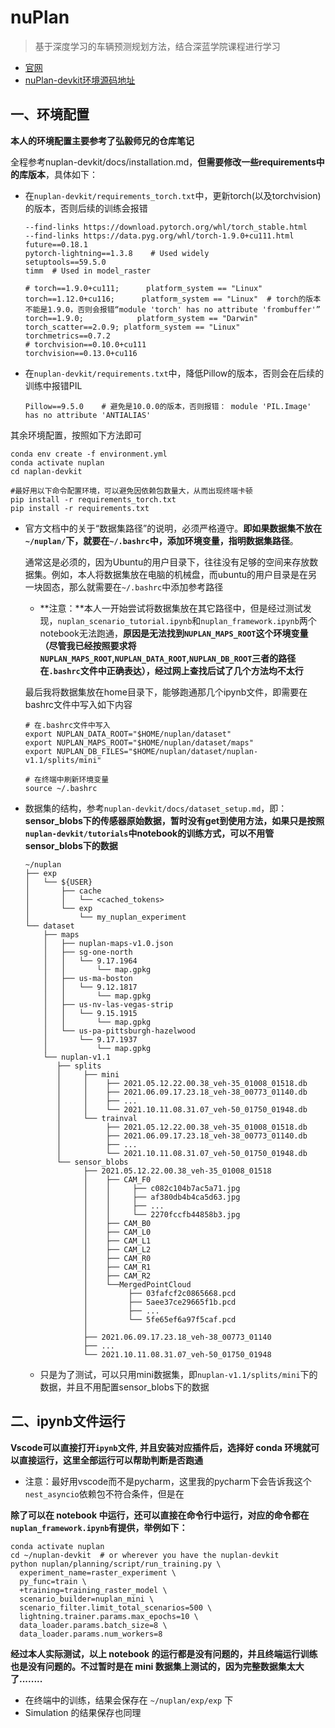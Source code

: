 # nuPlan

> 基于深度学习的车辆预测规划方法，结合深蓝学院课程进行学习

- [官网](https://www.nuscenes.org/nuplan#planning)
- [nuPlan-devkit环境源码地址](https://github.com/motional/nuplan-devkit)



## 一、环境配置

**本人的环境配置主要参考了弘毅师兄的仓库笔记**

全程参考nuplan-devkit/docs/installation.md，**但需要修改一些requirements中的库版本**，具体如下：

- 在`nuplan-devkit/requirements_torch.txt`中，更新torch(以及torchvision)的版本，否则后续的训练会报错

  ```
  --find-links https://download.pytorch.org/whl/torch_stable.html
  --find-links https://data.pyg.org/whl/torch-1.9.0+cu111.html
  future==0.18.1
  pytorch-lightning==1.3.8    # Used widely
  setuptools==59.5.0
  timm  # Used in model_raster
  
  # torch==1.9.0+cu111;      platform_system == "Linux"
  torch==1.12.0+cu116;      platform_system == "Linux"  # torch的版本不能是1.9.0，否则会报错“module 'torch' has no attribute 'frombuffer'”
  torch==1.9.0;            platform_system == "Darwin"
  torch_scatter==2.0.9; platform_system == "Linux"
  torchmetrics==0.7.2
  # torchvision==0.10.0+cu111
  torchvision==0.13.0+cu116
  ```

- 在`nuplan-devkit/requirements.txt`中，降低Pillow的版本，否则会在后续的训练中报错PIL

  ```
  Pillow==9.5.0    # 避免是10.0.0的版本，否则报错： module 'PIL.Image' has no attribute 'ANTIALIAS'
  ```

其余环境配置，按照如下方法即可

```
conda env create -f environment.yml
conda activate nuplan
cd naplan-devkit

#最好用以下命令配置环境，可以避免因依赖包数量大，从而出现终端卡顿
pip install -r requirements_torch.txt
pip install -r requirements.txt
```



- 官方文档中的关于“数据集路径”的说明，必须严格遵守。**即如果数据集不放在`~/nuplan/`下，就要在`~/.bashrc`中，添加环境变量，指明数据集路径**。

  通常这是必须的，因为Ubuntu的用户目录下，往往没有足够的空间来存放数据集。例如，本人将数据集放在电脑的机械盘，而ubuntu的用户目录是在另一块固态，那么就需要在`~/.bashrc`中添加参考路径

  - **注意：**本人一开始尝试将数据集放在其它路径中，但是经过测试发现，`nuplan_scenario_tutorial.ipynb`和`nuplan_framework.ipynb`两个notebook无法跑通，**原因是无法找到`NUPLAN_MAPS_ROOT`这个环境变量（尽管我已经按照要求将`NUPLAN_MAPS_ROOT`,`NUPLAN_DATA_ROOT`,`NUPLAN_DB_ROOT`三者的路径在`.bashrc`文件中正确表达），经过网上查找后试了几个方法均不太行**
  
  最后我将数据集放在home目录下，能够跑通那几个ipynb文件，即需要在bashrc文件中写入如下内容

  ```
  # 在.bashrc文件中写入
  export NUPLAN_DATA_ROOT="$HOME/nuplan/dataset"
  export NUPLAN_MAPS_ROOT="$HOME/nuplan/dataset/maps"
  export NUPLAN_DB_FILES="$HOME/nuplan/dataset/nuplan-v1.1/splits/mini"
  
  # 在终端中刷新环境变量
  source ~/.bashrc
  ```

- 数据集的结构，参考`nuplan-devkit/docs/dataset_setup.md`，即： **sensor_blobs下的传感器原始数据，暂时没有get到使用方法，如果只是按照`nuplan-devkit/tutorials`中notebook的训练方式，可以不用管sensor_blobs下的数据**

  ```
  ~/nuplan
  ├── exp
  │   └── ${USER}
  │       ├── cache
  │       │   └── <cached_tokens>
  │       └── exp
  │           └── my_nuplan_experiment
  └── dataset
      ├── maps
      │   ├── nuplan-maps-v1.0.json
      │   ├── sg-one-north
      │   │   └── 9.17.1964
      │   │       └── map.gpkg
      │   ├── us-ma-boston
      │   │   └── 9.12.1817
      │   │       └── map.gpkg
      │   ├── us-nv-las-vegas-strip
      │   │   └── 9.15.1915
      │   │       └── map.gpkg
      │   └── us-pa-pittsburgh-hazelwood
      │       └── 9.17.1937
      │           └── map.gpkg
      └── nuplan-v1.1
         ├── splits 
         │     ├── mini 
         │     │    ├── 2021.05.12.22.00.38_veh-35_01008_01518.db
         │     │    ├── 2021.06.09.17.23.18_veh-38_00773_01140.db
         │     │    ├── ...
         │     │    └── 2021.10.11.08.31.07_veh-50_01750_01948.db
         │     └── trainval
         │          ├── 2021.05.12.22.00.38_veh-35_01008_01518.db
         │          ├── 2021.06.09.17.23.18_veh-38_00773_01140.db
         │          ├── ...
         │          └── 2021.10.11.08.31.07_veh-50_01750_01948.db
         └── sensor_blobs   
               ├── 2021.05.12.22.00.38_veh-35_01008_01518                                           
               │    ├── CAM_F0
               │    │     ├── c082c104b7ac5a71.jpg
               │    │     ├── af380db4b4ca5d63.jpg
               │    │     ├── ...
               │    │     └── 2270fccfb44858b3.jpg
               │    ├── CAM_B0
               │    ├── CAM_L0
               │    ├── CAM_L1
               │    ├── CAM_L2
               │    ├── CAM_R0
               │    ├── CAM_R1
               │    ├── CAM_R2
               │    └──MergedPointCloud 
               │         ├── 03fafcf2c0865668.pcd  
               │         ├── 5aee37ce29665f1b.pcd  
               │         ├── ...                   
               │         └── 5fe65ef6a97f5caf.pcd  
               │
               ├── 2021.06.09.17.23.18_veh-38_00773_01140 
               ├── ...                                                                            
               └── 2021.10.11.08.31.07_veh-50_01750_01948
  ```

  - 只是为了测试，可以只用mini数据集，即`nuplan-v1.1/splits/mini`下的数据，并且不用配置sensor_blobs下的数据



## 二、ipynb文件运行

**Vscode可以直接打开`ipynb`文件, 并且安装对应插件后，选择好 conda 环境就可以直接运行，这里全部运行可以帮助判断是否跑通**

- 注意：最好用vscode而不是pycharm，这里我的pycharm下会告诉我这个`nest_asyncio`依赖包不符合条件，但是在

**除了可以在 notebook 中运行，还可以直接在命令行中运行，对应的命令都在`nuplan_framework.ipynb`有提供，举例如下：**

```
conda activate nuplan
cd ~/nuplan-devkit  # or wherever you have the nuplan-devkit
python nuplan/planning/script/run_training.py \
  experiment_name=raster_experiment \
  py_func=train \
  +training=training_raster_model \
  scenario_builder=nuplan_mini \
  scenario_filter.limit_total_scenarios=500 \
  lightning.trainer.params.max_epochs=10 \
  data_loader.params.batch_size=8 \
  data_loader.params.num_workers=8
```

**经过本人实际测试，以上 notebook 的运行都是没有问题的，并且终端运行训练也是没有问题的。不过暂时是在 mini 数据集上测试的，因为完整数据集太大了........**

- 在终端中的训练，结果会保存在 `~/nuplan/exp/exp` 下
- Simulation 的结果保存也同理

































